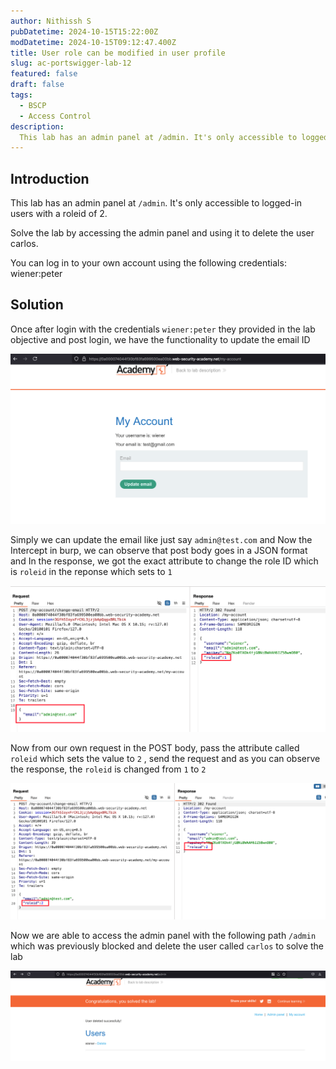 ```yaml
---
author: Nithissh S
pubDatetime: 2024-10-15T15:22:00Z
modDatetime: 2024-10-15T09:12:47.400Z
title: User role can be modified in user profile
slug: ac-portswigger-lab-12
featured: false
draft: false
tags:
  - BSCP
  - Access Control
description:
  This lab has an admin panel at /admin. It's only accessible to logged-in users with a roleid of 2. Solve the lab by accessing the admin panel and using it to delete the user carlos. You can log in to your own account using the following credentials wiener:peter 
---
```


## Introduction

This lab has an admin panel at `/admin`. It's only accessible to logged-in users with a roleid of 2.

Solve the lab by accessing the admin panel and using it to delete the user carlos.

You can log in to your own account using the following credentials: wiener:peter 

## Solution

Once after login with the credentials `wiener:peter` they provided in the lab objective and post login, we have the functionality to update the email ID 

![](../../assets/images/bscp/access-control/access-13.png)

Simply we can update the email like just say `admin@test.com` and Now the Intercept in burp, we can observe that post body goes in a JSON format and In the response, we got the exact attribute to change the role ID which is `roleid` in the reponse which sets to `1`

![](../../assets/images/bscp/access-control/access-14.png)

Now from our own request in the POST body, pass the attribute called `roleid` which sets the value to `2` , send the request and as you can observe the response, the `roleid` is changed from `1` to `2`

![](../../assets/images/bscp/access-control/access-15.png)

Now we are able to access the admin panel with the following path `/admin` which was previously blocked and delete the user called `carlos` to solve the lab 

![](../../assets/images/bscp/access-control/access-16.png)